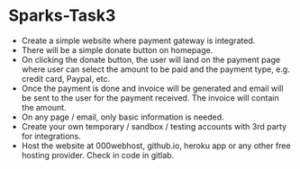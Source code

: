 # Sparks-Task3
* Create a simple website where payment gateway is integrated.
* There will be a simple donate button on homepage. 
* On clicking the donate button, the user will land on the payment page where user can select the amount to be paid and the payment type, e.g. credit card, Paypal, etc.
* Once the payment is done and invoice will be generated and email will be sent to the user for the payment received. The invoice will contain the amount.
* On any page / email, only basic information is needed.
* Create your own temporary / sandbox / testing accounts with 3rd party for integrations.
* Host the website at 000webhost, github.io, heroku app or any other free hosting provider. Check in code in gitlab.
